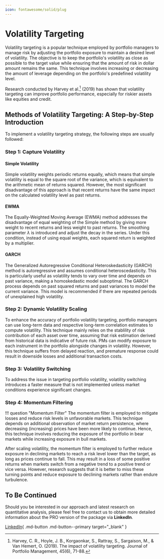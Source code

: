 ```yaml
---
icon: fontawesome/solid/plug
---
```


# Volatility Targeting

Volatility targeting is a popular technique employed by portfolio managers to manage risk by adjusting the portfolio exposure to maintain a desired level of volatility. The objective is to keep the portfolio's volatility as close as possible to the target value while ensuring that the amount of risk in dollar amount remains the same. This technique involves increasing or decreasing the amount of leverage depending on the portfolio's predefined volatility level.

Research conducted by Harvey et al.[^1] (2019) has shown that volatility targeting can improve portfolio performance, especially for riskier assets like equities and credit.

## Methods of Volatility Targeting: A Step-by-Step Introduction

To implement a volatility targeting strategy, the following steps are usually followed:

### Step 1: Capture Volatility

#### Simple Volatility

Simple volatility weights periodic returns equally, which means that simple volatility is equal to the square root of the variance, which is equivalent to the arithmetic mean of returns squared. However, the most significant disadvantage of this approach is that recent returns have the same impact on the calculated volatility level as past returns.

#### EWMA

The Equally-Weighted Moving Average (EWMA) method addresses the disadvantage of equal weighting of the Simple method by giving more weight to recent returns and less weight to past returns. The smoothing parameter $\lambda$ is introduced and adjust the decay in the series. Under this condition, instead of using equal weights, each squared return is weighted by a multiplier.

#### GARCH

The Generalized Autoregressive Conditional Heteroskedasticity (GARCH) method is autoregressive and assumes conditional heteroscedasticity. This is particularly useful as volatility tends to vary over time and depends on past variance, making a homoskedastic model suboptimal. The GARCH process depends on past squared returns and past variances to model the current variance. This model is recommended if there are repeated periods of unexplained high volatility.

### Step 2: Dynamic Volatility Scaling

To enhance the accuracy of portfolio volatility targeting, portfolio managers can use long-term data and respective long-term correlation estimates to compute volatility. This technique mainly relies on the stablility of risk contribution of each asset over time, assuming that risk estimation derived from historical data is indicative of future risk. PMs can modify exposure to each instrument in the portfolio alongside changes in volatility. However, this technique suffers from delayed reaction, and premature response could result in downside losses and additional transaction costs.

### Step 3: Volatility Switching

To address the issue in targeting portfolio volatility, volatility switching introduces a faster measure that is not implemented unless market conditions experience significant changes.

### Step 4: Momentum Filtering

!!! question "Momentum Filter"
    The momentum filter is employed to mitigate losses and reduce risk levels in unfavorable markets. This technique depends on additional observation of market return persistence, where decreasing (increasing) prices have been more likely to continue. Hence, this technique involves reducing the exposure of the portfolio in bear markets while increasing exposure in bull markets.

After scaling volatility, the momentum filter is employed to further reduce exposure in declining markets to reach a risk level lower than the target, as long as prices continue to fall. This may result in a loss of some positive returns when markets switch from a negative trend to a positive trend or vice versa. However, research suggests that it is better to miss these turning points and reduce exposure to declining markets rather than endure turbulence.

[^1]: Harvey, C. R., Hoyle, J. B., Korgaonkar, S., Rattray, S., Sargaison, M., & Van Hemert, O. (2019). The impact of volatility targeting. Journal of Portfolio Management, 45(6), 71-88.

## To Be Continued

Should you be interested in our approach and latest research on quantitative analysis, please feel free to contact us to obtain more detailed information about the PRO version of the package via **LinkedIn**.

[LinkedIn](https://www.linkedin.com/in/j-mr/ ){ .md-button .md-button--primary target="_blank" }

